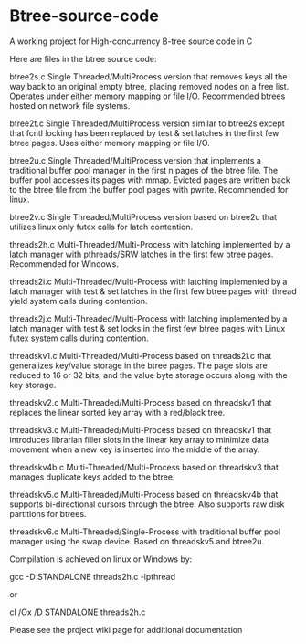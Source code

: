 Btree-source-code
=================

A working project for High-concurrency B-tree source code in C

Here are files in the btree source code:

btree2s.c       Single Threaded/MultiProcess version that removes keys all the way back to an original empty btree, placing removed nodes on a free list.  Operates under either memory mapping or file I/O.  Recommended btrees hosted on network file systems.

btree2t.c       Single Threaded/MultiProcess version similar to btree2s except that fcntl locking has been replaced by test & set latches in the first few btree pages.  Uses either memory mapping or file I/O.

btree2u.c		Single Threaded/MultiProcess version that implements a traditional buffer pool manager in the first n pages of the btree file.  The buffer pool accesses its pages with mmap.  Evicted pages are written back to the btree file from the buffer pool pages with pwrite. Recommended for linux.

btree2v.c		Single Threaded/MultiProcess version based on btree2u that utilizes linux only futex calls for latch contention.

threads2h.c     Multi-Threaded/Multi-Process with latching implemented by a latch manager with pthreads/SRW latches in the first few btree pages. Recommended for Windows.

threads2i.c     Multi-Threaded/Multi-Process with latching implemented by a latch manager with test & set latches in the first few btree pages with thread yield system calls during contention.

threads2j.c     Multi-Threaded/Multi-Process with latching implemented by a latch manager with test & set locks in the first few btree pages with Linux futex system calls during contention.

threadskv1.c	Multi-Threaded/Multi-Process based on threads2i.c that generalizes key/value storage in the btree pages. The page slots are reduced to 16 or 32 bits, and the value byte storage occurs along with the key storage.

threadskv2.c	Multi-Threaded/Multi-Process based on threadskv1 that replaces the linear sorted key array with a red/black tree.

threadskv3.c	Multi-Threaded/Multi-Process based on threadskv1 that introduces librarian filler slots in the linear key array to minimize data movement when a new key is inserted into the middle of the array.

threadskv4b.c	Multi-Threaded/Multi-Process based on threadskv3 that manages duplicate keys added to the btree.

threadskv5.c	Multi-Threaded/Multi-Process based on threadskv4b that supports bi-directional cursors through the btree. Also supports raw disk partitions for btrees.

threadskv6.c	Multi-Threaded/Single-Process with traditional buffer pool manager using the swap device.  Based on threadskv5 and btree2u.

Compilation is achieved on linux or Windows by:

gcc -D STANDALONE threads2h.c -lpthread

or

cl /Ox /D STANDALONE threads2h.c

Please see the project wiki page for additional documentation
